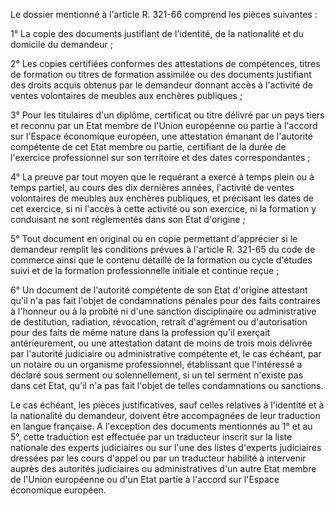 Le dossier mentionné à l'article R. 321-66 comprend les pièces suivantes :

1° La copie des documents justifiant de l'identité, de la nationalité et du domicile du demandeur ;

2° Les copies certifiées conformes des attestations de compétences, titres de formation ou titres de formation assimilée ou des documents justifiant des droits acquis obtenus par le demandeur donnant accès à l'activité de ventes volontaires de meubles aux enchères publiques ;

3° Pour les titulaires d'un diplôme, certificat ou titre délivré par un pays tiers et reconnu par un Etat membre de l'Union européenne ou partie à l'accord sur l'Espace économique européen, une attestation émanant de l'autorité compétente de cet Etat membre ou partie, certifiant de la durée de l'exercice professionnel sur son territoire et des dates correspondantes ;

4° La preuve par tout moyen que le requérant a exercé à temps plein ou à temps partiel, au cours des dix dernières années, l'activité de ventes volontaires de meubles aux enchères publiques, et précisant les dates de cet exercice, si ni l'accès à cette activité ou son exercice, ni la formation y conduisant ne sont réglementés dans son Etat d'origine ;

5° Tout document en original ou en copie permettant d'apprécier si le demandeur remplit les conditions prévues à l'article R. 321-65 du code de commerce ainsi que le contenu détaillé de la formation ou cycle d'études suivi et de la formation professionnelle initiale et continue reçue ;

6° Un document de l'autorité compétente de son Etat d'origine attestant qu'il n'a pas fait l'objet de condamnations pénales pour des faits contraires à l'honneur ou à la probité ni d'une sanction disciplinaire ou administrative de destitution, radiation, révocation, retrait d'agrément ou d'autorisation pour des faits de même nature dans la profession qu'il exerçait antérieurement, ou une attestation datant de moins de trois mois délivrée par l'autorité judiciaire ou administrative compétente et, le cas échéant, par un notaire ou un organisme professionnel, établissant que l'intéressé a déclaré sous serment ou solennellement, si un tel serment n'existe pas dans cet Etat, qu'il n'a pas fait l'objet de telles condamnations ou sanctions.

Le cas échéant, les pièces justificatives, sauf celles relatives à l'identité et à la nationalité du demandeur, doivent être accompagnées de leur traduction en langue française. A l'exception des documents mentionnés au 1° et au 5°, cette traduction est effectuée par un traducteur inscrit sur la liste nationale des experts judiciaires ou sur l'une des listes d'experts judiciaires dressées par les cours d'appel ou par un traducteur habilité à intervenir auprès des autorités judiciaires ou administratives d'un autre Etat membre de l'Union européenne ou d'un Etat partie à l'accord sur l'Espace économique européen.
